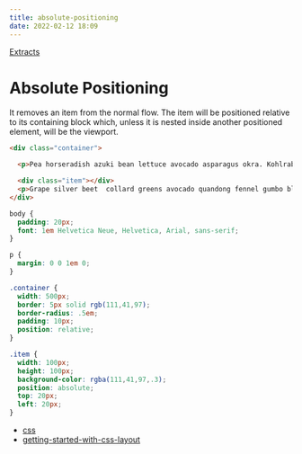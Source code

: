 ```yaml
---
title: absolute-positioning
date: 2022-02-12 18:09
---
```


[Extracts](Extracts)

# Absolute Positioning

It removes an item from the normal flow. The item will be positioned relative to its containing block which, unless it is nested inside another positioned element, will be the viewport.

```html
<div class="container">

  <p>Pea horseradish azuki bean lettuce avocado asparagus okra. Kohlrabi radish okra azuki bean corn fava bean mustard tigernut jícama green bean celtuce. </p>

  <div class="item"></div>
  <p>Grape silver beet  collard greens avocado quandong fennel gumbo black-eyed pea watercress potato tigernut corn groundnut. Chickweed okra pea winter purslane coriander yarrow sweet pepper radish garlic brussels sprout groundnut summer purslane earthnut pea tomato spring onion azuki bean gourd. Gumbo kakadu plum komatsuna black-eyed pea green bean zucchini gourd winter purslane silver beet rock melon radish asparagus spinach.</p>
</div>
```

```css
body {
  padding: 20px;
  font: 1em Helvetica Neue, Helvetica, Arial, sans-serif;
}

p {
  margin: 0 0 1em 0;
}

.container {
  width: 500px;
  border: 5px solid rgb(111,41,97);
  border-radius: .5em;
  padding: 10px;
  position: relative;
}

.item {
  width: 100px;
  height: 100px;
  background-color: rgba(111,41,97,.3);
  position: absolute;
  top: 20px;
  left: 20px;
}
```

- [css](css)
- [getting-started-with-css-layout](getting-started-with-css-layout)
